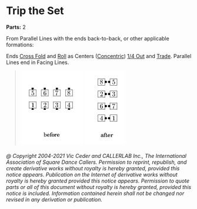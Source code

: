 
# Trip the Set
**Parts:** 2  

From Parallel Lines with the
ends back-to-back, or other applicable formations:

Ends [Cross Fold](../ms/fold.md)
and [Roll](../plus/anything_and_roll.md)
as Centers ([Concentric](../c1/concentric_concept.md))
[1/4 Out](../a1/quarter_out.md) and [Trade](../b2/trade.md).
Parallel Lines end in Facing Lines.

> 
> ![alt](trip_the_set-1.png)
> ![alt](trip_the_set-2.png)
> 

###### @ Copyright 2004-2021 Vic Ceder and CALLERLAB Inc., The International Association of Square Dance Callers. Permission to reprint, republish, and create derivative works without royalty is hereby granted, provided this notice appears. Publication on the Internet of derivative works without royalty is hereby granted provided this notice appears. Permission to quote parts or all of this document without royalty is hereby granted, provided this notice is included. Information contained herein shall not be changed nor revised in any derivation or publication.
